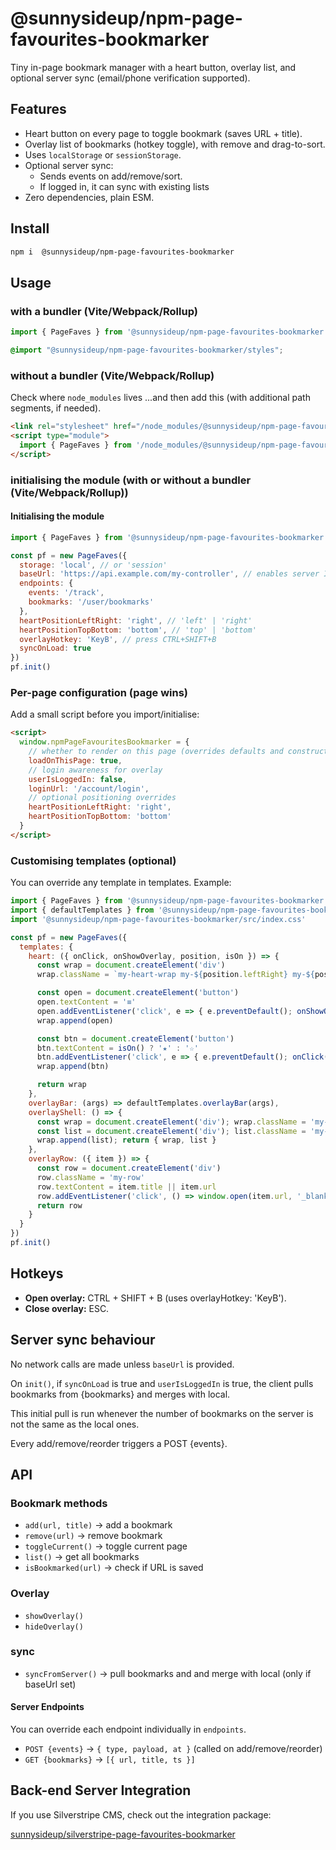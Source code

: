 # @sunnysideup/npm-page-favourites-bookmarker

Tiny in-page bookmark manager with a heart button, overlay list, and optional server sync (email/phone verification supported).

## Features

- Heart button on every page to toggle bookmark (saves URL + title).
- Overlay list of bookmarks (hotkey toggle), with remove and drag-to-sort.
- Uses `localStorage` or `sessionStorage`.
- Optional server sync:
  - Sends events on add/remove/sort.
  - If logged in, it can sync with existing lists
- Zero dependencies, plain ESM.

## Install

```bash
npm i  @sunnysideup/npm-page-favourites-bookmarker
```

## Usage

### with a bundler (Vite/Webpack/Rollup)

```js
import { PageFaves } from '@sunnysideup/npm-page-favourites-bookmarker';
```

```scss
@import "@sunnysideup/npm-page-favourites-bookmarker/styles";
```

### without a bundler (Vite/Webpack/Rollup)

Check where `node_modules` lives ...and then add this (with additional path segments, if needed).

```html
<link rel="stylesheet" href="/node_modules/@sunnysideup/npm-page-favourites-bookmarker/src/index.css">
<script type="module">
  import { PageFaves } from '/node_modules/@sunnysideup/npm-page-favourites-bookmarker/src/index.js'
</script>

```

### initialising the module (with or without a bundler (Vite/Webpack/Rollup))

#### Initialising the module

```js
import { PageFaves } from '@sunnysideup/npm-page-favourites-bookmarker'

const pf = new PageFaves({
  storage: 'local', // or 'session'
  baseUrl: 'https://api.example.com/my-controller', // enables server I/O
  endpoints: {
    events: '/track',
    bookmarks: '/user/bookmarks'
  },
  heartPositionLeftRight: 'right', // 'left' | 'right'
  heartPositionTopBottom: 'bottom', // 'top' | 'bottom'
  overlayHotkey: 'KeyB', // press CTRL+SHIFT+B
  syncOnLoad: true
})
pf.init()

```

### Per-page configuration (page wins)

Add a small script before you import/initialise:

```html
<script>
  window.npmPageFavouritesBookmarker = {
    // whether to render on this page (overrides defaults and constructor opts)
    loadOnThisPage: true,
    // login awareness for overlay
    userIsLoggedIn: false,
    loginUrl: '/account/login',
    // optional positioning overrides
    heartPositionLeftRight: 'right',
    heartPositionTopBottom: 'bottom'
  }
</script>

```

### Customising templates (optional)

You can override any template in templates. Example:

```js
import { PageFaves } from '@sunnysideup/npm-page-favourites-bookmarker'
import { defaultTemplates } from '@sunnysideup/npm-page-favourites-bookmarker/src/ui/templates.js'
import '@sunnysideup/npm-page-favourites-bookmarker/src/index.css'

const pf = new PageFaves({
  templates: {
    heart: ({ onClick, onShowOverlay, position, isOn }) => {
      const wrap = document.createElement('div')
      wrap.className = `my-heart-wrap my-${position.leftRight} my-${position.topBottom}`

      const open = document.createElement('button')
      open.textContent = '≡'
      open.addEventListener('click', e => { e.preventDefault(); onShowOverlay() })
      wrap.append(open)

      const btn = document.createElement('button')
      btn.textContent = isOn() ? '★' : '☆'
      btn.addEventListener('click', e => { e.preventDefault(); onClick() })
      wrap.append(btn)

      return wrap
    },
    overlayBar: (args) => defaultTemplates.overlayBar(args),
    overlayShell: () => {
      const wrap = document.createElement('div'); wrap.className = 'my-overlay'
      const list = document.createElement('div'); list.className = 'my-overlay-list'
      wrap.append(list); return { wrap, list }
    },
    overlayRow: ({ item }) => {
      const row = document.createElement('div')
      row.className = 'my-row'
      row.textContent = item.title || item.url
      row.addEventListener('click', () => window.open(item.url, '_blank'))
      return row
    }
  }
})
pf.init()
```

## Hotkeys

- **Open overlay:** CTRL + SHIFT + B (uses overlayHotkey: 'KeyB').
- **Close overlay:** ESC.

## Server sync behaviour

No network calls are made unless `baseUrl` is provided.

On `init()`, if `syncOnLoad` is true and `userIsLoggedIn` is true, the client pulls bookmarks from {bookmarks} and merges with local.

This initial pull is run whenever the number of bookmarks on the server is not the same as the local ones. 

Every add/remove/reorder triggers a POST {events}.


## API

### Bookmark methods

- `add(url, title)` → add a bookmark
- `remove(url)` → remove bookmark
- `toggleCurrent()` → toggle current page
- `list()` → get all bookmarks
- `isBookmarked(url)` → check if URL is saved

### Overlay

- `showOverlay()`  
- `hideOverlay()`  

### sync

- `syncFromServer()` → pull bookmarks and and merge with local (only if baseUrl set)

#### Server Endpoints

You can override each endpoint individually in `endpoints`.

- `POST {events}` → `{ type, payload, at }` (called on add/remove/reorder)  
- `GET {bookmarks}` → `[{ url, title, ts }]`  

## Back-end Server Integration

If you use Silverstripe CMS, check out the integration package:

[sunnysideup/silverstripe-page-favourites-bookmarker](https://github.com/sunnysideup/silverstripe-page-favourites-bookmarker)
